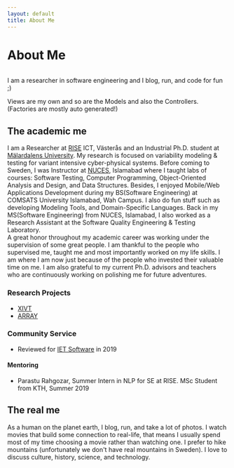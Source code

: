 ```yaml
---
layout: default
title: About Me
---
```


<div class="post">
	<h1 class="pageTitle">About Me</h1>
	<img src="{{ 'http://www.es.mdh.se/img/staff/3953-staff.jpg' | prepend: site.baseurl }}" alt="">
	<p class="intro">I am a researcher in software engineering and I blog, run, and code for fun ;)</p>
	<p>Views are my own and so are the Models and also the Controllers. (Factories are mostly auto generated!)</p>
	<h2>The academic me</h2>
	<p>I am a Researcher at <a href="https://ri.se/muhammad-abbas" target="_blank">RISE</a> ICT, Västerås and an Industrial Ph.D. student at <a href="http://www.es.mdh.se/staff/3953-Muhammad_Abbas" target="_blank">Mälardalens University</a>. My research is focused on variability modeling & testing for variant intensive cyber-physical systems. Before coming to Sweden, I was Instructor at <a href="nu.edu.pk" target="_blank">NUCES</a>, Islamabad where I taught labs of courses: Software Testing, Computer Programming, Object-Oriented Analysis and Design, and Data Structures. Besides, I enjoyed Mobile/Web Applications Development during my BS(Software Engineering) at COMSATS University Islamabad, Wah Campus. I also do fun stuff such as developing Modeling Tools, and Domain-Specific Languages. Back in my MS(Software Engineering) from NUCES, Islamabad, I also worked as a Research Assistant at the Software Quality Engineering & Testing Laboratory.<br />
	A great honor throughout my academic career was working under the supervision of some great people. I am thankful to the people who supervised me, taught me and most importantly worked on my life skills. I am where I am now just because of the people who invested their valuable time on me. I am also grateful to my current Ph.D. advisors and teachers who are continuously working on polishing me for future adventures.</p>
	<h3>Research Projects</h3>
	<ul>
		<li><a href="https://itea3.org/project/xivt.html" target="_blank">XIVT</a></li>
		<li><a href="https://www.es.mdh.se/projects/497-ARRAY" target="_blank">ARRAY</a></li>
	</ul>
	<h3>Community Service</h3>
	<ul>
		<li>Reviewed for <a href="https://digital-library.theiet.org/content/journals/iet-sen" target="_blank">IET Software</a> in 2019</li>
	</ul>
	<h4>Mentoring</h4>
	<ul>
		<li>Parastu Rahgozar, Summer Intern in NLP for SE at RISE. MSc Student from KTH, Summer 2019</li>
	</ul>
	<h2>The real me</h2>
	<p>As a human on the planet earth, I blog, run, and take a lot of photos. I watch movies that build some connection to real-life, that means I usually spend most of my time choosing a movie rather than watching one. I prefer to hike mountains (unfortunately we don't have real mountains in Sweden). I love to discuss culture, history, science, and technology.</p>
</div>
